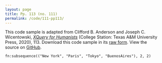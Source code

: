 ```yaml
---
layout: page
title: Pp. 113 (no. 111)
permalink: /code/111-pp113/
---
```


This code sample is adapted from Clifford B. Anderson and Joseph C. Wicentowski, 
[_XQuery for Humanists_](/) (College Station: Texas A&M University Press, 2020), 113. 
Download this code sample in its [raw form](/code/111-pp113/111-pp113.xq).
View the source on [GitHub](https://github.com/coding4humanists/xquery4humanists/blob/release/code/111-pp113/111-pp113.xq).

```xquery
fn:subsequence(("New York", "Paris", "Tokyo", "BuenosAires"), 2, 2)
```  
